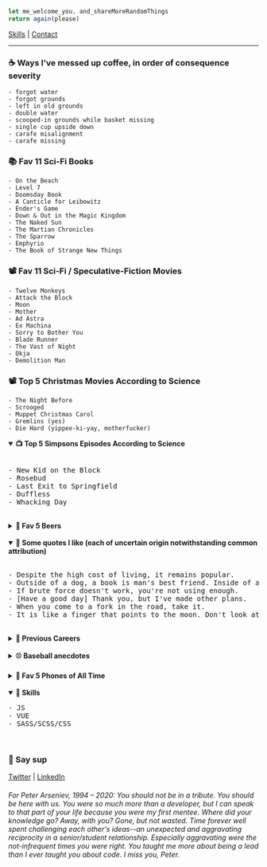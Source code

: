 ```javascript
let me_welcome_you, and_shareMoreRandomThings
return again(please)
```

[Skills](#skills) | [Contact](#contact)


<hr>


### ☕ Ways I've messed up coffee, in order of consequence severity
```
- forgot water
- forgot grounds
- left in old grounds
- double water
- scooped-in grounds while basket missing
- single cup upside down
- carafe misalignment
- carafe missing
```

### 📚 Fav 11 Sci-Fi Books
```
- On the Beach
- Level 7
- Doomsday Book
- A Canticle for Leibowitz
- Ender's Game
- Down & Out in the Magic Kingdom
- The Naked Sun
- The Martian Chronicles
- The Sparrow
- Emphyrio
- The Book of Strange New Things
```

### 📽️ Fav 11 Sci-Fi / Speculative-Fiction Movies
```
- Twelve Monkeys
- Attack the Block
- Moon
- Mother
- Ad Astra
- Ex Machina
- Sorry to Bother You
- Blade Runner
- The Vast of Night
- Okja
- Demolition Man
```

### 📽️ Top 5 Christmas Movies According to Science
```
- The Night Before
- Scrooged
- Muppet Christmas Carol
- Gremlins (yes)
- Die Hard (yippee-ki-yay, motherfucker)
```



<details id="" open>
	<summary>
		<strong> 📺 Top 5 Simpsons Episodes According to Science</strong>
	</summary>
	<span><br />
		<pre>
- New Kid on the Block
- Rosebud
- Last Exit to Springfield
- Duffless
- Whacking Day
</pre>
	</span>
</details>

<br />

<details id="">
	<summary>
		<strong>🍺 Fav 5 Beers</strong>
	</summary>
	<span><br />
		<pre>
- Big Wave, Kona
- SO-LO, Goose Island
- Down to Earth, 21st Amendment
- Mango Even Keel, Ballast Point
- Hop Hash Easy IPA, SweetWater</pre>
	</span>
</details>

<br />

<details id="" open>
	<summary>
		<strong>💬 Some quotes I like (each of uncertain origin notwithstanding common
			attribution)</strong>
	</summary>
	<span><br />
		<pre>
- Despite the high cost of living, it remains popular.
- Outside of a dog, a book is man's best friend. Inside of a dog, it's too dark to read.
- If brute force doesn't work, you're not using enough.
- [Have a good day] Thank you, but I've made other plans.
- When you come to a fork in the road, take it.
- It is like a finger that points to the moon. Don't look at the finger, or you will miss all the heavenly glory.</pre>
	</span>
</details>

<br />

<details id="">
	<summary><strong>💼 Previous Careers</strong></summary>
	<span><br />
		<pre>
- Baseball writer (Giants & A's)
- Newspaper publisher
- Summer dinner theater musical thespian (ok, two weekends of tips for a few summers might not quite qualify as a career)
- Spa reservations associate</pre>
	</span>
</details>

<br />

<details id="">
	<summary><strong>⚾ Baseball anecdotes</strong></summary>
	<span><br />
		<pre>
- David Ortiz stole my pen
- Roger Clemens yelled at me
- Greg Maddux gave me a great answer to a question at his 300th win press conference
- Barry Bonds politely declined to answer a question and later hit 660. Coincidence?
- Serendipitously saw the MLB debut of childhood teammate when he was announced as LA's reliever. I surprised him right back in the clubhouse!</pre>
	</span>
</details>

<br />

<details id="">
	<summary><strong>📱 Fav 5 Phones of All Time</strong></summary>
	<span><br />
		<pre>- Kyocera 6035
- Audiovox Thera
- Nokia n93i
- Siemens sx66
- Palm Pre</pre>
	</span>
</details>

<br />

<!--<span id="skills"></span>-->
<details id="" open>
	<summary><strong>🤹 Skills</strong></summary>
	<pre>
- JS
- VUE
- SASS/SCSS/CSS</pre>
</details>

<br />

<h3>👋 Say sup</h3>
<a id="contact" href="https://twitter.com/neanderthalian" target="_blank">Twitter</a>
|
<a href="https://www.linkedin.com/in/jeremybatesdc/" target="_blank">LinkedIn</a>

<br />

<h6>For Peter Arseniev, 1994 – 2020: You should not be in a tribute. You
	should be here with us. You were so much more than a developer, but I can speak
	to that part of your life because you were my first mentee. Where did your
	knowledge go? Away, with you? Gone, but not wasted. Time forever well spent
	challenging each other's ideas--an unexpected and aggravating reciprocity in a
	senior/student relationship. Especially aggravating were the not-infrequent
	times you were right. You taught me more about being a lead than I ever taught
	you about code. I miss you, Peter.</h6>
